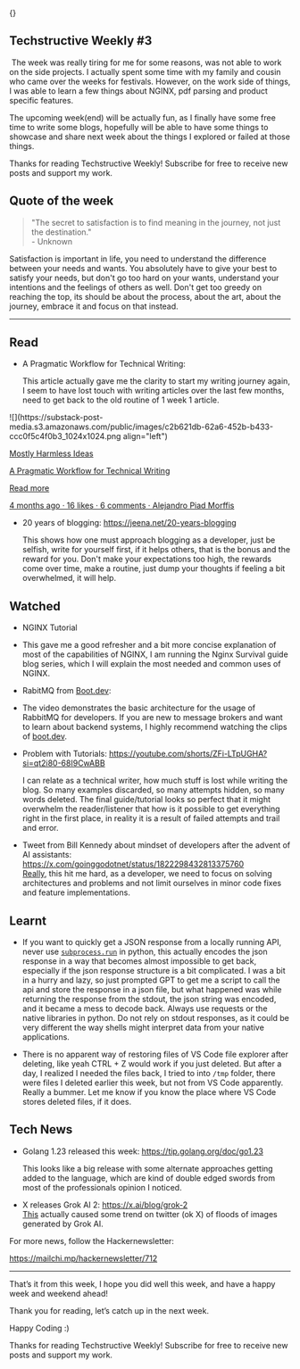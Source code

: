 {}

<h2>Techstructive Weekly #3</h2>
<p> The week was really tiring for me for some reasons, was not able to work on the side projects. I actually spent some time with my family and cousin who came over the weeks for festivals. However, on the work side of things, I was able to learn a few things about NGINX, pdf parsing and product specific features.</p>
<p>The upcoming week(end) will be actually fun, as I finally have some free time to write some blogs, hopefully will be able to have some things to showcase and share next week about the things I explored or failed at those things.</p>
<p>Thanks for reading Techstructive Weekly! Subscribe for free to receive new posts and support my work.</p>
<h2>Quote of the week</h2>
<blockquote>
<p>&quot;The secret to satisfaction is to find meaning in the journey, not just the destination.&quot;<br>
- Unknown</p>
</blockquote>
<p>Satisfaction is important in life, you need to understand the difference between your needs and wants. You absolutely have to give your best to satisfy your needs, but don't go too hard on your wants, understand your intentions and the feelings of others as well. Don't get too greedy on reaching the top, its should be about the process, about the art, about the journey, embrace it and focus on that instead.</p>
<hr>
<h2>Read</h2>
<ul>
<li>
<p>A Pragmatic Workflow for Technical Writing:</p>
<p>This article actually gave me the clarity to start my writing journey again, I seem to have lost touch with writing articles over the last few months, need to get back to the old routine of 1 week 1 article.</p>
</li>
</ul>
<p>![](https://substack-post-media.s3.amazonaws.com/public/images/c2b621db-62a6-452b-b433-ccc0f5c4f0b3_1024x1024.png align=&quot;left&quot;)</p>
<p><a href="https://blog.apiad.net/p/a-pragmatic-workflow-for-technical?utm_source=substack&amp;utm_campaign=post_embed&amp;utm_medium=web">Mostly Harmless Ideas</a></p>
<p><a href="https://blog.apiad.net/p/a-pragmatic-workflow-for-technical?utm_source=substack&amp;utm_campaign=post_embed&amp;utm_medium=web">A Pragmatic Workflow for Technical Writing</a></p>
<p><a href="https://blog.apiad.net/p/a-pragmatic-workflow-for-technical?utm_source=substack&amp;utm_campaign=post_embed&amp;utm_medium=web">Read more</a></p>
<p><a href="https://blog.apiad.net/p/a-pragmatic-workflow-for-technical?utm_source=substack&amp;utm_campaign=post_embed&amp;utm_medium=web">4 months ago · 16 likes · 6 comments · Alejandro Piad Morffis</a></p>
<ul>
<li>
<p>20 years of blogging: <a href="https://jeena.net/20-years-blogging">https://jeena.net/20-years-blogging</a></p>
<p>This shows how one must approach blogging as a developer, just be selfish, write for yourself first, if it helps others, that is the bonus and the reward for you. Don't make your expectations too high, the rewards come over time, make a routine, just dump your thoughts if feeling a bit overwhelmed, it will help.</p>
</li>
</ul>
<h2>Watched</h2>
<ul>
<li>
<p>NGINX Tutorial</p>
</li>
<li>
<p>This gave me a good refresher and a bit more concise explanation of most of the capabilities of NGINX, I am running the Nginx Survival guide blog series, which I will explain the most needed and common uses of NGINX.</p>
</li>
<li>
<p>RabitMQ from <a href="http://Boot.dev">Boot.dev</a>:</p>
</li>
<li>
<p>The video demonstrates the basic architecture for the usage of RabbitMQ for developers. If you are new to message brokers and want to learn about backend systems, I highly recommend watching the clips of <a href="http://boot.dev">boot.dev</a>.</p>
</li>
<li>
<p>Problem with Tutorials: <a href="https://youtube.com/shorts/ZFi-LTpUGHA?si=qt2i80-68I9CwABB">https://youtube.com/shorts/ZFi-LTpUGHA?si=qt2i80-68I9CwABB</a></p>
<p>I can relate as a technical writer, how much stuff is lost while writing the blog. So many examples discarded, so many attempts hidden, so many words deleted. The final guide/tutorial looks so perfect that it might overwhelm the reader/listener that how is it possible to get everything right in the first place, in reality it is a result of failed attempts and trail and error.</p>
</li>
<li>
<p>Tweet from Bill Kennedy about mindset of developers after the advent of AI assistants: <a href="https://x.com/goinggodotnet/status/1822298432813375760%EF%BF%BCReally">https://x.com/goinggodotnet/status/1822298432813375760<br>
Really</a>, this hit me hard, as a developer, we need to focus on solving architectures and problems and not limit ourselves in minor code fixes and feature implementations.</p>
</li>
</ul>
<h2>Learnt</h2>
<ul>
<li>
<p>If you want to quickly get a JSON response from a locally running API, never use <a href="http://subprocess.run"><code>subprocess.run</code></a> in python, this actually encodes the json response in a way that becomes almost impossible to get back, especially if the json response structure is a bit complicated. I was a bit in a hurry and lazy, so just prompted GPT to get me a script to call the api and store the response in a json file, but what happened was while returning the response from the stdout, the json string was encoded, and it became a mess to decode back. Always use requests or the native libraries in python. Do not rely on stdout responses, as it could be very different the way shells might interpret data from your native applications.</p>
</li>
<li>
<p>There is no apparent way of restoring files of VS Code file explorer after deleting, like yeah CTRL + Z would work if you just deleted. But after a day, I realized I needed the files back, I tried to into <code>/tmp</code> folder, there were files I deleted earlier this week, but not from VS Code apparently. Really a bummer. Let me know if you know the place where VS Code stores deleted files, if it does.</p>
</li>
</ul>
<h2>Tech News</h2>
<ul>
<li>
<p>Golang 1.23 released this week: <a href="https://tip.golang.org/doc/go1.23">https://tip.golang.org/doc/go1.23</a></p>
<p>This looks like a big release with some alternate approaches getting added to the language, which are kind of double edged swords from most of the professionals opinion I noticed.</p>
</li>
<li>
<p>X releases Grok AI 2: <a href="https://x.ai/blog/grok-2%EF%BF%BCThis">https://x.ai/blog/grok-2<br>
This</a> actually caused some trend on twitter (ok X) of floods of images generated by Grok AI.</p>
</li>
</ul>
<p>For more news, follow the Hackernewsletter:</p>
<p><a href="https://mailchi.mp/hackernewsletter/712">https://mailchi.mp/hackernewsletter/712</a></p>
<hr>
<p>That’s it from this week, I hope you did well this week, and have a happy week and weekend ahead!</p>
<p>Thank you for reading, let’s catch up in the next week.</p>
<p>Happy Coding :)</p>
<p>Thanks for reading Techstructive Weekly! Subscribe for free to receive new posts and support my work.</p>
